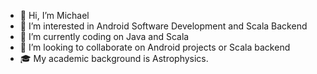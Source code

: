 - 👋 Hi, I’m Michael
- 👀 I’m interested in Android Software Development and Scala Backend
- 🌱 I’m currently coding on Java and Scala
- 💞️ I’m looking to collaborate on Android projects or Scala backend
- 🎓 My academic background is Astrophysics.

<!---
mixren/mixren is a ✨ special ✨ repository because its `README.md` (this file) appears on your GitHub profile.
You can click the Preview link to take a look at your changes.
--->
